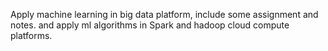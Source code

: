 
Apply machine learning in big data platform, include some assignment and notes. and apply ml algorithms in Spark and hadoop cloud compute platforms.
